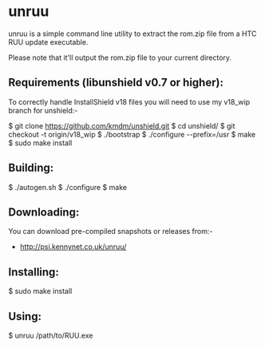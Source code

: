 unruu
=====

unruu is a simple command line utility to extract the rom.zip file from a 
HTC RUU update executable.

Please note that it'll output the rom.zip file to your current directory.

Requirements (libunshield v0.7 or higher):
------------------------------------------

To correctly handle InstallShield v18 files you will need to use my v18\_wip branch for unshield:-

 $ git clone https://github.com/kmdm/unshield.git
 $ cd unshield/
 $ git checkout -t origin/v18\_wip
 $ ./bootstrap
 $ ./configure --prefix=/usr
 $ make
 $ sudo make install

Building:
---------

 $ ./autogen.sh
 $ ./configure
 $ make

Downloading:
------------

You can download pre-compiled snapshots or releases from:-

* http://psi.kennynet.co.uk/unruu/

Installing:
-----------

 $ sudo make install

Using:
------

 $ unruu /path/to/RUU.exe
